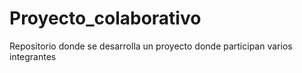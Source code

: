 # Proyecto_colaborativo
Repositorio donde se desarrolla un proyecto donde participan varios integrantes

